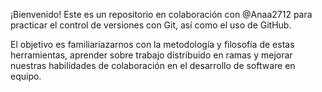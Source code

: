 ¡Bienvenido! Este es un repositorio en colaboración con @Anaa2712 para practicar el control de versiones con Git, así como el uso de GitHub.

El objetivo es familiariazarnos con la metodología y filosofía de estas herramientas, aprender sobre trabajo distribuido en ramas y mejorar nuestras habilidades de colaboración en el desarrollo de software en equipo.
